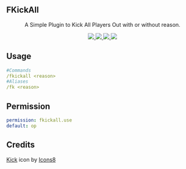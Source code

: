 ## FKickAll
<p align="center">
  A Simple Plugin to Kick All Players Out with or without reason.
</p>

<p align="center">
  <a href="https://poggit.pmmp.io/p/FKickAll">
    <img src="https://poggit.pmmp.io/shield.state/FKickAll">
  </a>
  <a href="https://poggit.pmmp.io/p/FKickAll">
    <img src="https://poggit.pmmp.io/shield.api/FKickAll">
  </a>
  <a href="https://poggit.pmmp.io/p/FKickAll">
    <img src="https://poggit.pmmp.io/shield.dl.total/FKickAll">
  </a>
  <a href="https://poggit.pmmp.io/p/FKickAll">
    <img src="https://poggit.pmmp.io/shield.dl/FKickAll">
  </a>
</p>

## Usage
```yaml
#Commands
/fkickall <reason>
#Aliases
/fk <reason>
```
## Permission
```yaml
permission: fkickall.use
default: op
```
## Credits
<a target="_blank" href="https://icons8.com/icon/prg9GGg4vKWS/kick">Kick</a> icon by <a target="_blank" href="https://icons8.com">Icons8</a>
